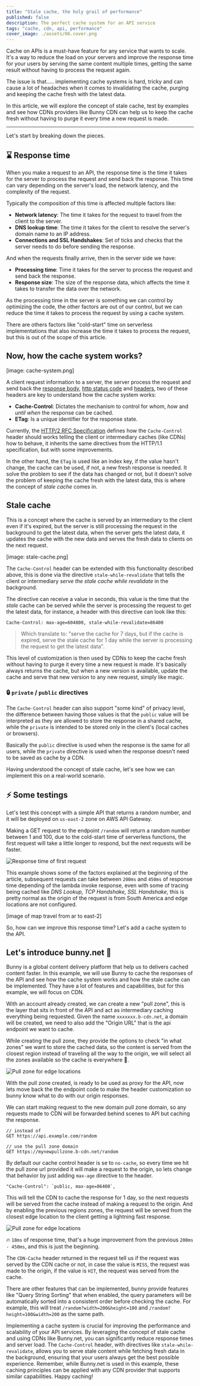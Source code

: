 ```yaml
---
title: "Stale cache, the holy grail of performance"
published: false
description: The perfect cache system for an API service
tags: "cache, cdn, api, performance"
cover_image: ./assets/06.cover.png
---
```


Cache on APIs is a must-have feature for any service that wants to scale. It's a way to reduce the load on your servers and improve the response time for your users by serving the same content multiple times, getting the same result without having to process the request again.

The issue is that..... implementing cache systems is hard, tricky and can cause a lot of headaches when it comes to invalidating the cache, purging and keeping the cache fresh with the latest data.

In this article, we will explore the concept of stale cache, test by examples and see how CDNs providers like Bunny CDN can help us to keep the cache fresh without having to purge it every time a new request is made.

---

Let's start by breaking down the pieces.

## ⌛️ Response time

When you make a request to an API, the response time is the time it takes for the server to process the request and send back the response. This time can vary depending on the server's load, the network latency, and the complexity of the request.

Typically the composition of this time is affected multiple factors like:

- **Network latency**: The time it takes for the request to travel from the client to the server.
- **DNS lookup time**: The time it takes for the client to resolve the server's domain name to an IP address.
- **Connections and SSL Handshakes**: Set of ticks and checks that the server needs to do before sending the response.

And when the requests finally arrive, then in the server side we have:

- **Processing time**: Time it takes for the server to process the request and send back the response.
- **Response size**: The size of the response data, which affects the time it takes to transfer the data over the network.

As the processing time in the server is something we can control by optimizing the code, the other factors are out of our control, but we can reduce the time it takes to process the request by using a cache system.

There are others factors like "cold-start" time on serverless implementations that also increase the time it takes to process the request, but this is out of the scope of this article.

## Now, how the cache system works?

[image: cache-system.png]

A client request information to a server, the server process the request and send back the [response body](https://developer.mozilla.org/en-US/docs/Web/HTTP/Messages#body), [http status code](https://developer.mozilla.org/en-US/docs/Web/HTTP/Status) and [headers](https://developer.mozilla.org/en-US/docs/Glossary/Response_header), two of these headers are key to understand how the cache system works:

- **Cache-Control**: Dictates the mechanism to control for _whom_, _how_ and _until when_ the response can be cached.
- **ETag**: Is a unique identifier for the response state.

Currently, the [HTTP/2 RFC Specification](https://www.rfc-editor.org/rfc/rfc7540) defines how the `Cache-Control` header should works telling the client or intermediary caches (like CDNs) how to behave, it inherits the same directives from the HTTP/1.1 specification, but with some improvements.

In the other hand, the `ETag` is used like an index key, if the value hasn't change, the cache can be used, if not, a new fresh response is needed. It solve the problem to see if the data has changed or not, but it doesn't solve the problem of keeping the cache fresh with the latest data, this is where the concept of _stale cache_ comes in.

## Stale cache

This is a concept where the cache is served by an intermediary to the client even if it's expired, but the server is still processing the request in the background to get the latest data, when the server gets the latest data, it updates the cache with the new data and serves the fresh data to clients on the next request.

[image: stale-cache.png]

The `Cache-Control` header can be extended with this functionality described above, this is done via the directive `stale-while-revalidate` that tells the client or intermediary _serve the stale cache while revalidate_ in the background.

The directive can receive a value in seconds, this value is the time that the _stale_ cache can be served while the server is processing the request to get the latest data, for instance, a header with this directive can look like this:

```plaintext
Cache-Control: max-age=604800, stale-while-revalidate=86400
```

> Which translate to: "serve the cache for 7 days, but if the cache is expired, serve the stale cache for 1 day while the server is processing the request to get the latest data".

This level of customization is then used by CDNs to keep the cache fresh without having to purge it every time a new request is made. It's basically always returns the cache, but when a new version is available, update the cache and serve that new version to any new request, simply like magic.

### 🔒 `private` / `public` directives

The `Cache-Control` header can also support "some kind" of privacy level, the difference between having those values is that the `public` value will be interpreted as they are allowed to store the response in a shared cache, while the `private` is intended to be stored only in the client's (local caches or browsers).

Basically the `public` directive is used when the response is the same for all users, while the `private` directive is used when the response doesn't need to be saved as cache by a CDN.

Having understood the concept of stale cache, let's see how we can implement this on a real-world scenario.

## ⚡️ Some testings

Let's test this concept with a simple API that returns a random number, and it will be deployed on `us-east-2` zone on AWS API Gateway.

Making a GET request to the endpoint `/random` will return a random number between 1 and 100, due to the cold-start time of serverless functions, the first request will take a little longer to respond, but the next requests will be faster.

![Response time of first request](./assets/06.image.3.png)

This example shows some of the factors explained at the beginning of the article, subsequent requests can take between `200ms` and `450ms` of response time depending of the lambda invoke response, even with some of tracing being cached like _DNS Lookup, TCP Handshake, SSL Handshake_, this is pretty normal as the origin of the request is from South America and edge locations are not configured.

[image of map travel from ar to east-2]

So, how can we improve this response time? Let's add a cache system to the API.

## Let's introduce bunny.net 🐇

Bunny is a global content delivery platform that help us to delivers cached content faster. In this example, we will use Bunny to cache the responses of the API and see how the cache system works and how the stale cache can be implemented. They have a lot of features and capabilities, but for this example, we will focus on CDN.

With an account already created, we can create a new "pull zone", this is the layer that sits in front of the API and act as intermediary caching everything being requested. Given the name `xxxxxxx.b-cdn.net`, a domain will be created, we need to also add the "Origin URL" that is the api endpoint we want to cache.

While creating the pull zone, they provide the options to check "in what zones" we want to store the cached data, so the content is served from the closest region instead of traveling all the way to the origin, we will select all the zones available so the cache is everywhere 🤯.

![Pull zone for edge locations](./assets/06.image.4.png)

With the pull zone created, is ready to be used as proxy for the API, now lets move back the the endpoint code to make the header customization so bunny know what to do with our origin responses.

We can start making request to the new domain pull zone domain, so any requests made to CDN will be forwarded behind scenes to API but caching the response.

```plaintext
// instead of
GET https://api.example.com/random

// use the pull zone domain
GET https://mynewpullzone.b-cdn.net/random
```

By default our cache control header is se to `no-cache`, so every time we hit the pull zone url provided it will make a request to the origin, so lets change that behavior by just adding `max-age` directive to the header.

```plaintext
"Cache-Control": `public, max-age=86400`,
```

This will tell the CDN to cache the response for 1 day, so the next requests will be served from the cache instead of making a request to the origin. And by enabling the previous regions zones, the request will be served from the closest edge location to the client getting a lightning fast response.

![Pull zone for edge locations](./assets/06.image.5.png)

🔥 `18ms` of response time, that's a huge improvement from the previous `200ms - 450ms`, and this is just the beginning.

The `CDN-Cache` header returned in the request tell us if the request was served by the CDN cache or not, in case the value is `MISS`, the request was made to the origin, if the value is `HIT`, the request was served from the cache.

There are other features that can be implemented, bunny provide features like "Query String Sorting" that when enabled, the query parameters will be automatically sorted into a consistent order before checking the cache. For example, this will treat `/random?width=200&height=100` and `/random?height=100&width=200` as the same path.

Implementing a cache system is crucial for improving the performance and scalability of your API services. By leveraging the concept of stale cache and using CDNs like Bunny.net, you can significantly reduce response times and server load. The `Cache-Control` header, with directives like `stale-while-revalidate`, allows you to serve stale content while fetching fresh data in the background, ensuring that your users always get the best possible experience. Remember, while Bunny.net is used in this example, these caching principles can be applied with any CDN provider that supports similar capabilities. Happy caching!
